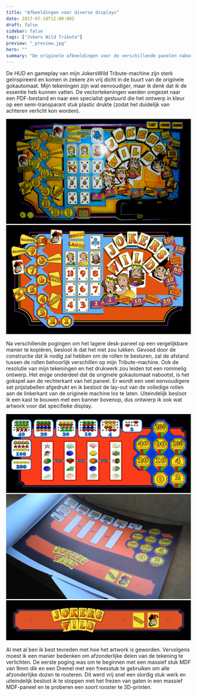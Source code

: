 ```yaml
---
title: "Afbeeldingen voor diverse displays"
date: 2017-07-18T12:00:00Z
draft: false
sidebar: false
tags: ["Jokers Wild Tribute"]
preview: "_preview.jpg"
hero: ""
summary: "De originele afbeeldingen voor de verschillende panelen nabootsen is goed genoeg, maar nog steeds een uitdagende klus."
---
```


De HUD en gameplay van mijn JokersWild Tribute-machine zijn sterk geïnspireerd en komen in zekere zin vrij dicht in de buurt van de originele gokautomaat.
Mijn tekeningen zijn wat eenvoudiger, maar ik denk dat ik de essentie heb kunnen vatten.
De vectortekeningen werden omgezet naar een PDF-bestand en naar een specialist gestuurd die het ontwerp in kleur op een semi-transparant stuk plastic drukte (zodat het duidelijk van achteren verlicht kon worden).

![HUD van de originele JokersWild slot machine](../fun-project-taking-shape/_preview.jpg)
![HUD van mijn JokersWild Tribute slot machine](hud.jpg)

Na verschillende pogingen om het lagere desk-paneel op een vergelijkbare manier te kopiëren, besloot ik dat het niet zou lukken.
Gevoed door de constructie dat ik nodig zal hebben om de rollen te besturen, zal de afstand tussen de rollen behoorlijk verschillen op mijn Tribute-machine.
Ook de resolutie van mijn tekeningen en het drukwerk zou leiden tot een rommelig ontwerp.
Het enige onderdeel dat de originele gokautomaat nabootst, is het gokspel aan de rechterkant van het paneel.
Er wordt een veel eenvoudigere set prijstabellen afgedrukt en ik besloot de lay-out van de volledige rollen aan de linkerkant van de originele machine los te laten.
Uiteindelijk besloot ik een kast te bouwen met een banner bovenop, dus ontwierp ik ook wat artwork voor dat specifieke display.

![Het definitieve ontwerp voor het desk-paneel met openingen voor de rollen, goklichten en een prijstabel erbovenop](panel.jpg)
![De ontwerpen bewonderen nadat ze op semi-transparant plastic vel zijn gedrukt](print.jpg)
![Graphics voor de banner die bovenop een (nog te ontwerpen) kast komt](marquee.jpg)

Al met al ben ik best tevreden met hoe het artwork is geworden.
Vervolgens moest ik een manier bedenken om afzonderlijke delen van de tekening te verlichten.
De eerste poging was om te beginnen met een massief stuk MDF van 9mm dik en een Dremel met een freesstuk te gebruiken om alle afzonderlijke dozen te routeren.
Dit werd vrij snel een slordig stuk werk en uiteindelijk besloot ik te stoppen met het frezen van gaten in een massief MDF-paneel en te proberen een soort rooster te 3D-printen.